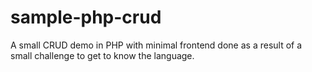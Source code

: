 # sample-php-crud
A small CRUD demo in PHP with minimal frontend done as a result of a small challenge to get to know the language.
